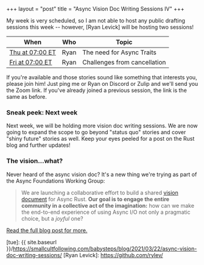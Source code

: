 +++
layout = "post"
title = "Async Vision Doc Writing Sessions IV"
+++

My week is very scheduled, so I am not able to host any public drafting sessions
this week -- however, [Ryan Levick] will be hosting two sessions! 

| When                 | Who  | Topic                        |
|----------------------|------|------------------------------|
| [Thu at 07:00 ET][4] | Ryan | The need for Async Traits    |
| [Fri at 07:00 ET][5] | Ryan | Challenges from cancellation |

[4]: https://everytimezone.com/s/e2dce418
[5]: https://everytimezone.com/s/7900bcf1

If you're available and those stories sound like something that interests you, please join him! Just ping me or Ryan on Discord or Zulip and we'll send you the Zoom link. If you've already joined a previous session, the link is the same as before.

### Sneak peek: Next week

Next week, we will be holding more vision doc writing sessions. We are now going to expand the scope to go beyond "status quo" stories and cover "shiny future" stories as well. Keep your eyes peeled for a post on the Rust blog and further updates!

### The vision...what?

Never heard of the async vision doc? It's a new thing we're trying as part of the Async Foundations Working Group:

> We are launching a collaborative effort to build a shared [vision document][vd] for Async Rust. **Our goal is to engage the entire community in a collective act of the imagination:** how can we make the end-to-end experience of using Async I/O not only a pragmatic choice, but a _joyful_ one?

[Read the full blog post for more.][Async Vision Doc]

[avd]: https://blog.rust-lang.org/2021/03/18/async-vision-doc.html
[vd]: https://rust-lang.github.io/wg-async-foundations/vision.html#-the-vision
[Async Vision Doc]: https://blog.rust-lang.org/2021/03/18/async-vision-doc.html
[sqi]: https://github.com/rust-lang/wg-async-foundations/issues?q=is%3Aopen+is%3Aissue+label%3Astatus-quo-story-ideas
[tue]: {{ site.baseurl }}/https://smallcultfollowing.com/babysteps/blog/2021/03/22/async-vision-doc-writing-sessions/
[Ryan Levick]: https://github.com/rylev/